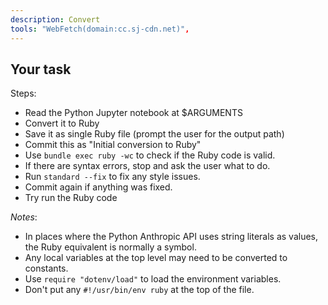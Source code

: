 ```yaml
---
description: Convert
tools: "WebFetch(domain:cc.sj-cdn.net)",
---
```


## Your task

Steps:
- Read the Python Jupyter notebook at $ARGUMENTS
- Convert it to Ruby
- Save it as single Ruby file (prompt the user for the output path)
- Commit this as "Initial conversion to Ruby"
- Use `bundle exec ruby -wc` to check if the Ruby code is valid.
- If there are syntax errors, stop and ask the user what to do.
- Run `standard --fix` to fix any style issues.
- Commit again if anything was fixed.
- Try run the Ruby code

*Notes*:
- In places where the Python Anthropic API uses string literals as values, the Ruby equivalent is normally a symbol.
- Any local variables at the top level may need to be converted to constants.
- Use `require "dotenv/load"` to load the environment variables.
- Don't put any `#!/usr/bin/env ruby` at the top of the file.
